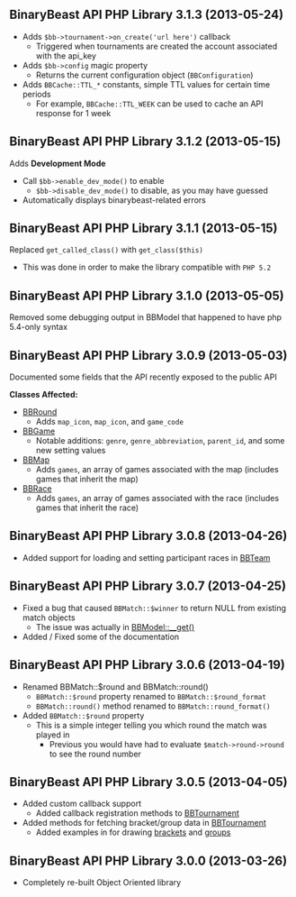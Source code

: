 ## BinaryBeast API PHP Library 3.1.3 (2013-05-24)
* Adds `$bb->tournament->on_create('url here')` callback
	* Triggered when tournaments are created the account associated with the api_key
* Adds `$bb->config` magic property
	* Returns the current configuration object (`BBConfiguration`)
* Adds `BBCache::TTL_*` constants, simple TTL values for certain time periods
	* For example, `BBCache::TTL_WEEK` can be used to cache an API response for 1 week


## BinaryBeast API PHP Library 3.1.2 (2013-05-15)
Adds **Development Mode**

* Call `$bb->enable_dev_mode()` to enable
	* `$bb->disable_dev_mode()` to disable, as you may have guessed
* Automatically displays binarybeast-related errors

## BinaryBeast API PHP Library 3.1.1 (2013-05-15)
Replaced `get_called_class()` with `get_class($this)`

* This was done in order to make the library compatible with `PHP 5.2`

## BinaryBeast API PHP Library 3.1.0 (2013-05-05)
Removed some debugging output in BBModel that happened to have php 5.4-only syntax

## BinaryBeast API PHP Library 3.0.9 (2013-05-03) ##
Documented some fields that the API recently exposed to the public API

**Classes Affected:**

* [BBRound](lib/BBRound.php)
	* Adds `map_icon`, `map_icon`, and `game_code`
* [BBGame](lib/BBGame.php)
	* Notable additions: `genre`, `genre_abbreviation`, `parent_id`, and some new setting values
* [BBMap](lib/BBMap.php)
	* Adds `games`, an array of games associated with the map (includes games that inherit the map)
* [BBRace](lib/BBRace.php)
	* Adds `games`, an array of games associated with the race (includes games that inherit the race)


## BinaryBeast API PHP Library 3.0.8 (2013-04-26) ##
* Added support for loading and setting participant races in [BBTeam](lib/BBTeam.php)


## BinaryBeast API PHP Library 3.0.7 (2013-04-25) ##
* Fixed a bug that caused `BBMatch::$winner` to return NULL from existing match objects
	* 	The issue was actually in [BBModel::__get()](lib/BBModel.php)
* Added / Fixed some of the documentation


## BinaryBeast API PHP Library 3.0.6 (2013-04-19) ##

* Renamed BBMatch::$round and BBMatch::round()
    * `BBMatch::$round` property renamed to `BBMatch::$round_format`
    * `BBMatch::round()` method renamed to `BBMatch::round_format()`
* Added `BBMatch::$round` property
    * This is a simple integer telling you which round the match was played in
        * Previous you would have had to evaluate `$match->round->round` to see the round number

## BinaryBeast API PHP Library 3.0.5 (2013-04-05) ##

* Added custom callback support
	* Added callback registration methods to [BBTournament](lib/BBTournament.php)
* Added methods for fetching bracket/group data in [BBTournament](lib/BBTournament.php)
	* Added examples in for drawing [brackets](examples/tournament/draw/brackets.php) and [groups](examples/tournament/draw/groups.php)


## BinaryBeast API PHP Library 3.0.0 (2013-03-26) ##

* Completely re-built Object Oriented library
